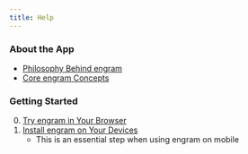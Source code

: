 ```yaml
---
title: Help
---
```


### About the App

- [Philosophy Behind engram](about/philosophy-behind-engram)
- [Core engram Concepts](about/core-engram-concepts)

### Getting Started

0. [Try engram in Your Browser](getting-started/engram-in-your-browser)
1. [Install engram on Your Devices](getting-started/install-engram-on-your-devices)
   - This is an essential step when using engram on mobile
<!-- 2. [Setup Send to engram on Your Devices](getting-started/how-to-setup-send-to-engram) -->
<!-- 3. [Setup Encryption](getting-started/setup-encryption) -->
<!-- 4. [Setup Zapier](/2021/04/28/feature-zapier-integration/) -->
<!-- 3. [Share Your engrams](getting-started/share-your-engrams) -->

